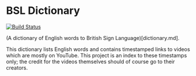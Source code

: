 BSL Dictionary
==============

[![Build Status](https://github.com/omarandlorraine/bsl_dictionary/actions/workflows/checks.yml/badge.svg?branch=master)](https://github.com/omarandlorraine/bsl_dictionary/actions?workflow=Checks)

(A dictionary of English words to British Sign Language)[dictionary.md].

This dictionary lists English words and contains timestamped links to videos
which are mostly on YouTube. This project is an index to these timestamps only;
the credit for the videos themselves should of course go to their creators.
